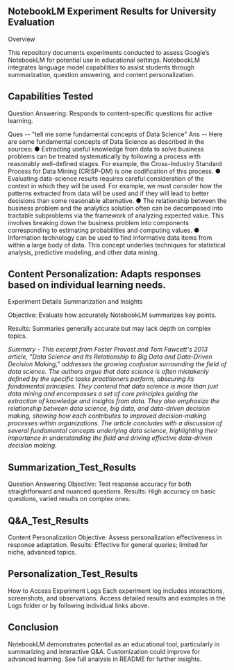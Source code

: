 ## NotebookLM Experiment Results for University Evaluation
Overview

This repository documents experiments conducted to assess Google’s NotebookLM for potential use in educational settings. NotebookLM integrates language model capabilities to assist students through summarization, question answering, and content personalization.

## Capabilities Tested

Question Answering: Responds to content-specific questions for active learning.

Ques -- "tell me some fundamental concepts of Data Science"
Ans -- Here are some fundamental concepts of Data Science as described in the sources:
● Extracting useful knowledge from data to solve business problems can be treated systematically by following a process with reasonably well-defined stages. For example, the Cross-Industry Standard Process for Data Mining (CRISP-DM) is one codification of this process.
● Evaluating data-science results requires careful consideration of the context in which they will be used. For example, we must consider how the patterns extracted from data will be used and if they will lead to better decisions than some reasonable alternative.
● The relationship between the business problem and the analytics solution often can be decomposed into tractable subproblems via the framework of analyzing expected value. This involves breaking down the business problem into components corresponding to estimating probabilities and computing values.
● Information technology can be used to find informative data items from within a large body of data. This concept underlies techniques for statistical analysis, predictive modeling, and other data mining.

## Content Personalization: Adapts responses based on individual learning needs.
Experiment Details
Summarization and Insights

Objective: Evaluate how accurately NotebookLM summarizes key points.

Results: Summaries generally accurate but may lack depth on complex topics.

*Summary - This excerpt from Foster Provost and Tom Fawcett's 2013 article, "Data Science and Its Relationship to Big Data and Data-Driven Decision Making," addresses the growing confusion surrounding the field of data science. The authors argue that data science is often mistakenly defined by the specific tasks practitioners perform, obscuring its fundamental principles. They contend that data science is more than just data mining and encompasses a set of core principles guiding the extraction of knowledge and insights from data. They also emphasize the relationship between data science, big data, and data-driven decision making, showing how each contributes to improved decision-making processes within organizations. The article concludes with a discussion of several fundamental concepts underlying data science, highlighting their importance in understanding the field and driving effective data-driven decision making.*


## Summarization_Test_Results
Question Answering
Objective: Test response accuracy for both straightforward and nuanced questions.
Results: High accuracy on basic questions, varied results on complex ones.

## Q&A_Test_Results
Content Personalization
Objective: Assess personalization effectiveness in response adaptation.
Results: Effective for general queries; limited for niche, advanced topics.

## Personalization_Test_Results
How to Access Experiment Logs
Each experiment log includes interactions, screenshots, and observations. Access detailed results and examples in the Logs folder or by following individual links above.

## Conclusion
NotebookLM demonstrates potential as an educational tool, particularly in summarizing and interactive Q&A. Customization could improve for advanced learning. See full analysis in README for further insights.

